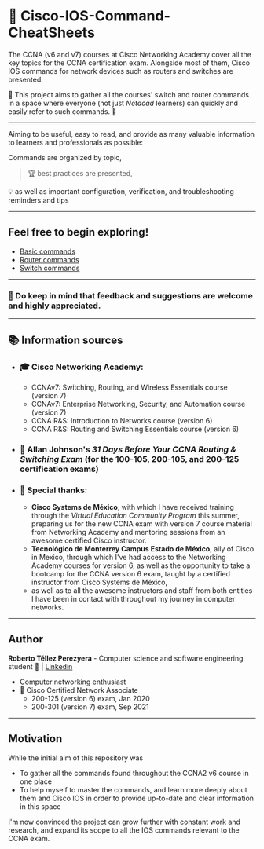 # :page_with_curl: Cisco-IOS-Command-CheatSheets


The CCNA (v6 and v7) courses at Cisco Networking Academy cover all the key topics for the CCNA certification exam. Alongside most of them, Cisco IOS commands for network devices such as routers and switches are presented.

:star2: This project aims to gather all the courses' switch and router commands in a space where everyone (not just _Netacad_ learners) can quickly and easily refer to such commands. :star2:

---

Aiming to be useful, easy to read, and provide as many valuable information to learners and professionals as possible:  

Commands are organized by topic,
>:trophy: best practices are presented,

:bulb: as well as important configuration, verification, and troubleshooting reminders and tips 

---
## Feel free to begin exploring!
- [Basic commands](https://github.com/verwo/Cisco-IOS-Command-CheatSheets/blob/master/basic_initial_config.md)
- [Router commands](https://github.com/r7perezyera/Cisco-IOS-Command-CheatSheets/blob/master/router_commands.md)
- [Switch commands](https://github.com/r7perezyera/Cisco-IOS-Command-CheatSheets/blob/master/switch_commands.md)

---
### :memo: Do keep in mind that feedback and suggestions are welcome and highly appreciated.

---
## :books: Information sources
- ### :mortar_board: Cisco Networking Academy:
    - CCNAv7: Switching, Routing, and Wireless Essentials course (version 7)
    - CCNAv7: Enterprise Networking, Security, and Automation course (version 7)
    - CCNA R&S: Introduction to Networks course (version 6)
    - CCNA R&S: Routing and Switching Essentials course (version 6)

- ### :blue_book: Allan Johnson's _31 Days Before Your CCNA Routing & Switching Exam_ (for the 100-105, 200-105, and 200-125 certification exams)

- ### :punch: Special thanks:
    - **Cisco Systems de México**, with which I have received training through the _Virtual Education Community Program_ this summer, preparing us for the new CCNA exam with version 7 course material from Networking Academy and mentoring sessions from an awesome certified Cisco instructor.
    - **Tecnológico de Monterrey Campus Estado de México**, ally of Cisco in Mexico, through which I've had access to the Networking Academy courses for version 6, as well as the opportunity to take a bootcamp for the CCNA version 6 exam, taught by a certified instructor from Cisco Systems de México,
    - as well as to all the awesome instructors and staff from both entities I have been in contact with throughout my journey in computer networks.


---
## Author
__Roberto Téllez Perezyera__ - Computer science and software engineering student :school_satchel: | [Linkedin](https://www.linkedin.com/in/r7perezyera/)  
- Computer  networking enthusiast  
- :star2: Cisco Certified Network Associate
    - 200-125 (version 6) exam, Jan 2020
    - 200-301 (version 7) exam, Sep 2021

---
## Motivation

While the initial aim of this repository was
- To gather all the commands found throughout the CCNA2 v6 course in one place
- To help myself to master the commands, and learn more deeply about them and Cisco IOS in order to provide up-to-date and clear information in this space

I'm now convinced the project can grow further with constant work and research, and expand its scope to all the IOS commands relevant to the CCNA exam.
